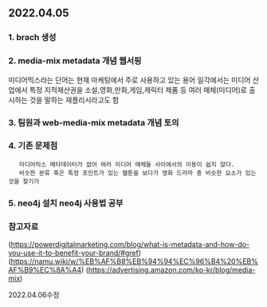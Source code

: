 ## 2022.04.05

### 1. brach 생성
### 2. media-mix metadata 개념 웹서핑
미디어믹스라는 단어는 현재 마케팅에서 주로 사용하고 있는 용어
일각에서는 미디어 산업에서 특정 지적재산권을 소설,영화,만화,게임,캐릭터 제품 등 여러 매체(미디어)로 출시하는 것을 말하는 재플리시라고도 함 
### 3. 팀원과 web-media-mix metadata 개념 토의
### 4. 기존 문제점
       미디어믹스 메타데이터가 없어 여러 미디어 매체들 사이에서의 이동이 쉽지 않다.
       비슷한 분류 혹은 특정 포인트가 있는 웹툰을 보다가 영화 드라마 중 비슷한 요소가 있는 것을 찾기가 
### 5. neo4j 설치 neo4j 사용법 공부

### 참고자료
(https://powerdigitalmarketing.com/blog/what-is-metadata-and-how-do-you-use-it-to-benefit-your-brand/#gref)
(https://namu.wiki/w/%EB%AF%B8%EB%94%94%EC%96%B4%20%EB%AF%B9%EC%8A%A4)
(https://advertising.amazon.com/ko-kr/blog/media-mix)

2022.04.06수정
